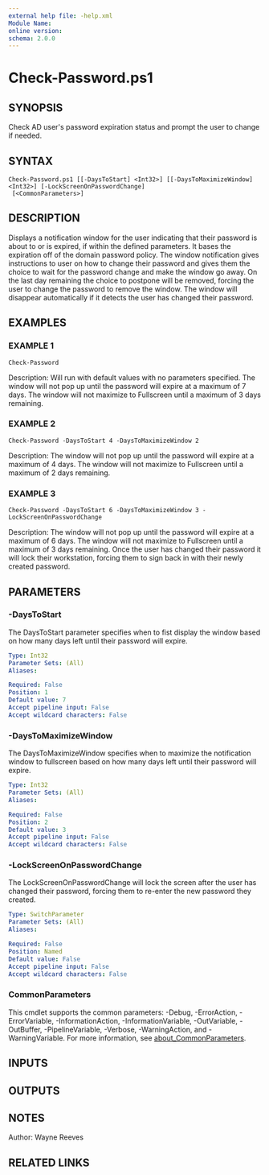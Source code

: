 ```yaml
---
external help file: -help.xml
Module Name:
online version:
schema: 2.0.0
---
```


# Check-Password.ps1

## SYNOPSIS
Check AD user's password expiration status and prompt the user to change if needed.

## SYNTAX

```
Check-Password.ps1 [[-DaysToStart] <Int32>] [[-DaysToMaximizeWindow] <Int32>] [-LockScreenOnPasswordChange]
 [<CommonParameters>]
```

## DESCRIPTION
Displays a notification window for the user indicating that their password is about to or is expired, if within the defined parameters.
It bases the expiration off of the domain password policy.
The window notification gives instructions to user on how to change their password and gives them the choice to wait for the password change and make the window go away.
On the last day remaining the choice to postpone will be removed, forcing the user to change the password to remove the window.
The window will disappear automatically if it detects the user has changed their password.

## EXAMPLES

### EXAMPLE 1
```
Check-Password
```

Description: Will run with default values with no parameters specified.
The window will not pop up until the password will expire at a maximum of 7 days.
The window will not maximize to Fullscreen until a maximum of 3 days remaining.

### EXAMPLE 2
```
Check-Password -DaysToStart 4 -DaysToMaximizeWindow 2
```

Description: The window will not pop up until the password will expire at a maximum of 4 days.
The window will not maximize to Fullscreen until a maximum of 2 days remaining.

### EXAMPLE 3
```
Check-Password -DaysToStart 6 -DaysToMaximizeWindow 3 -LockScreenOnPasswordChange
```

Description: The window will not pop up until the password will expire at a maximum of 6 days.
The window will not maximize to Fullscreen until a maximum of 3 days remaining.
Once the user has changed their password it will lock their workstation, forcing them to sign back in with their newly created password.

## PARAMETERS

### -DaysToStart
The DaysToStart parameter specifies when to fist display the window based on how many days left until their password will expire.

```yaml
Type: Int32
Parameter Sets: (All)
Aliases:

Required: False
Position: 1
Default value: 7
Accept pipeline input: False
Accept wildcard characters: False
```

### -DaysToMaximizeWindow
The DaysToMaximizeWindow specifies when to maximize the notification window to fullscreen based on how many days left until their password will expire.

```yaml
Type: Int32
Parameter Sets: (All)
Aliases:

Required: False
Position: 2
Default value: 3
Accept pipeline input: False
Accept wildcard characters: False
```

### -LockScreenOnPasswordChange
The LockScreenOnPasswordChange will lock the screen after the user has changed their password, forcing them to re-enter the new password they created.

```yaml
Type: SwitchParameter
Parameter Sets: (All)
Aliases:

Required: False
Position: Named
Default value: False
Accept pipeline input: False
Accept wildcard characters: False
```

### CommonParameters
This cmdlet supports the common parameters: -Debug, -ErrorAction, -ErrorVariable, -InformationAction, -InformationVariable, -OutVariable, -OutBuffer, -PipelineVariable, -Verbose, -WarningAction, and -WarningVariable. For more information, see [about_CommonParameters](http://go.microsoft.com/fwlink/?LinkID=113216).

## INPUTS

## OUTPUTS

## NOTES
Author: Wayne Reeves

## RELATED LINKS
